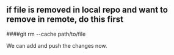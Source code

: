 ## if file is removed in local repo and want to remove in remote, do this first
####git rm --cache path/to/file

We can add and push the changes now. 

